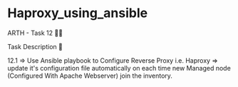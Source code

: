 # Haproxy_using_ansible
ARTH - Task 12 👨‍💻

Task Description 📃

12.1 
=> Use Ansible playbook to Configure Reverse Proxy i.e. Haproxy 
=> update it's configuration file automatically on each time new Managed node (Configured With Apache Webserver) join the inventory.
